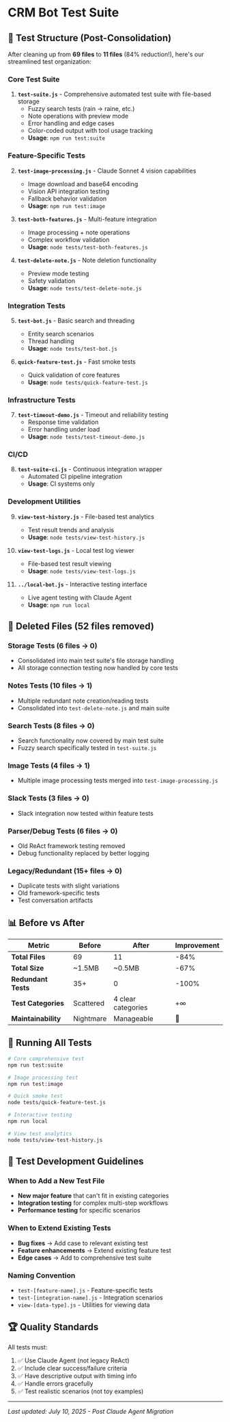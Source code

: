 # CRM Bot Test Suite

## 🧪 Test Structure (Post-Consolidation)

After cleaning up from **69 files** to **11 files** (84% reduction!), here's our streamlined test organization:

### **Core Test Suite**
1. **`test-suite.js`** - Comprehensive automated test suite with file-based storage
   - Fuzzy search tests (rain → raine, etc.)
   - Note operations with preview mode
   - Error handling and edge cases
   - Color-coded output with tool usage tracking
   - **Usage**: `npm run test:suite`

### **Feature-Specific Tests**
2. **`test-image-processing.js`** - Claude Sonnet 4 vision capabilities
   - Image download and base64 encoding
   - Vision API integration testing
   - Fallback behavior validation
   - **Usage**: `npm run test:image`

3. **`test-both-features.js`** - Multi-feature integration
   - Image processing + note operations
   - Complex workflow validation
   - **Usage**: `node tests/test-both-features.js`

4. **`test-delete-note.js`** - Note deletion functionality
   - Preview mode testing
   - Safety validation
   - **Usage**: `node tests/test-delete-note.js`

### **Integration Tests**
5. **`test-bot.js`** - Basic search and threading
   - Entity search scenarios
   - Thread handling
   - **Usage**: `node tests/test-bot.js`

6. **`quick-feature-test.js`** - Fast smoke tests
   - Quick validation of core features
   - **Usage**: `node tests/quick-feature-test.js`

### **Infrastructure Tests**
7. **`test-timeout-demo.js`** - Timeout and reliability testing
   - Response time validation
   - Error handling under load
   - **Usage**: `node tests/test-timeout-demo.js`

### **CI/CD**
8. **`test-suite-ci.js`** - Continuous integration wrapper
   - Automated CI pipeline integration
   - **Usage**: CI systems only

### **Development Utilities**
9. **`view-test-history.js`** - File-based test analytics
   - Test result trends and analysis
   - **Usage**: `node tests/view-test-history.js`

10. **`view-test-logs.js`** - Local test log viewer
    - File-based test result viewing
    - **Usage**: `node tests/view-test-logs.js`

11. **`../local-bot.js`** - Interactive testing interface
    - Live agent testing with Claude Agent
    - **Usage**: `npm run local`

## 🚨 Deleted Files (52 files removed)

### Storage Tests (6 files → 0)
- Consolidated into main test suite's file storage handling
- All storage connection testing now handled by core tests

### Notes Tests (10 files → 1) 
- Multiple redundant note creation/reading tests
- Consolidated into `test-delete-note.js` and main suite

### Search Tests (8 files → 0)
- Search functionality now covered by main test suite
- Fuzzy search specifically tested in `test-suite.js`

### Image Tests (4 files → 1)
- Multiple image processing tests merged into `test-image-processing.js`

### Slack Tests (3 files → 0)  
- Slack integration now tested within feature tests

### Parser/Debug Tests (6 files → 0)
- Old ReAct framework testing removed
- Debug functionality replaced by better logging

### Legacy/Redundant (15+ files → 0)
- Duplicate tests with slight variations
- Old framework-specific tests
- Test conversation artifacts

## 📊 Before vs After

| Metric | Before | After | Improvement |
|--------|--------|-------|-------------|
| **Total Files** | 69 | 11 | -84% |
| **Total Size** | ~1.5MB | ~0.5MB | -67% |
| **Redundant Tests** | 35+ | 0 | -100% |
| **Test Categories** | Scattered | 4 clear categories | +∞ |
| **Maintainability** | Nightmare | Manageable | 🎉 |

## 🎯 Running All Tests

```bash
# Core comprehensive test
npm run test:suite

# Image processing test  
npm run test:image

# Quick smoke test
node tests/quick-feature-test.js

# Interactive testing
npm run local

# View test analytics
node tests/view-test-history.js
```

## 🔧 Test Development Guidelines

### When to Add a New Test File
- **New major feature** that can't fit in existing categories
- **Integration testing** for complex multi-step workflows  
- **Performance testing** for specific scenarios

### When to Extend Existing Tests
- **Bug fixes** → Add case to relevant existing test
- **Feature enhancements** → Extend existing feature test
- **Edge cases** → Add to comprehensive test suite

### Naming Convention
- `test-[feature-name].js` - Feature-specific tests
- `test-[integration-name].js` - Integration scenarios
- `view-[data-type].js` - Utilities for viewing data

## 🏆 Quality Standards

All tests must:
1. ✅ Use Claude Agent (not legacy ReAct)
2. ✅ Include clear success/failure criteria
3. ✅ Have descriptive output with timing info
4. ✅ Handle errors gracefully
5. ✅ Test realistic scenarios (not toy examples)

---

*Last updated: July 10, 2025 - Post Claude Agent Migration*